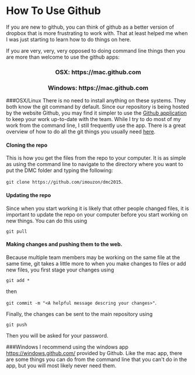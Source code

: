 How To Use Github
=================

If you are new to github, you can think of github as a better version of dropbox that is more frustrating to work with.
That at least helped me when I was just starting to learn how to do things on here.

If you are very, very, very opposed to doing command line things then you are more than welcome to use
the github apps:

<center>
<h3>OSX: https://mac.github.com</h3>
<h3>Windows: https://mac.github.com</h3>
</center>

###OSX/Linux
There is no need to install anything on these systems. They both know the git command by default.
Since our repository is being hosted by the website Github, you may find it simpler to use the 
[Github application](https://mac.github.com/) to keep your work up-to-date with the team.
While I try to do most of my work from the command line, I still frequently use the app.
There is a great overview of how to do all the git things you usually 
need [here](http://rogerdudler.github.io/git-guide/).

#### Cloning the repo
This is how you get the files from the repo to your computer.
It is as simple as using the command line to navigate to the directory where you want to put the DMC folder and 
typing the following: 

`git clone https://github.com/imouzon/dmc2015`.

#### Updating the repo
Since when you start working it is likely that other people changed files, 
it is important to update the repo on your computer before you start working on 
new things. You can do this using 

`git pull`

#### Making changes and pushing them to the web. 
Because multiple team members may be working on the same file at the same time, 
git takes a little more to when you make changes to files or add new files, 
you first stage your changes using 

`git add *` 

then 

`git commit -m "<A helpful message descring your changes>"`.

Finally, the changes can be sent to the main repository using 

`git push`

Then you will be asked for your password.

###Windows
I recommend using the windows app https://windows.github.com/ provided by Github.
Like the mac app, there are some things you can do from the command line that you can't do in the app,
but you will most likely never need them.
